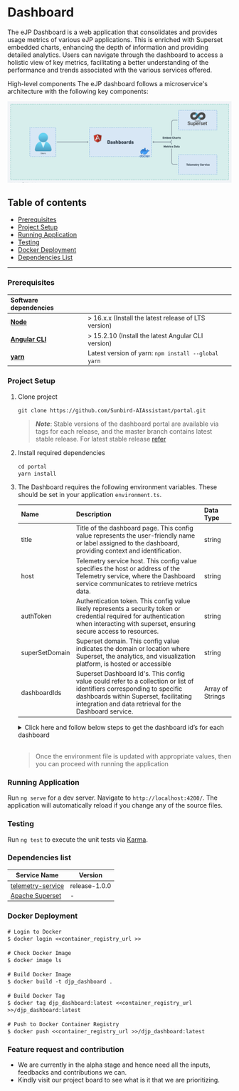 # Dashboard

The eJP Dashboard is a web application that consolidates and provides usage metrics of various eJP applications. This is enriched with Superset embedded charts, enhancing the depth of information and providing detailed analytics. Users can navigate through the dashboard to access a holistic view of key metrics, facilitating a better understanding of the performance and trends associated with the various services offered. 


High-level components
The eJP dashboard follows a microservice's architecture with the following key components: 

![alt text](docs/image.png)

## Table of contents

- [Prerequisites](#prerequisites)
- [Project Setup](#project-setup)
- [Running Application](#running-application)
- [Testing](#testing)
- [Docker Deployment](#docker-deployment)
- [Dependencies List](#dependencies-list)
---

### Prerequisites

| Software dependencies |  |
| :--- | ------- |
| **[Node](https://nodejs.org/en/download/)** | > 16.x.x (Install the latest release of LTS version) |
| **[Angular CLI](https://angular.io/cli#installing-angular-cli)** | > 15.2.10 (Install the latest Angular CLI version) |
| **[yarn](https://classic.yarnpkg.com/en/)** | Latest version of yarn: `npm install --global yarn` |

### Project Setup

1. Clone project

    ```console
    git clone https://github.com/Sunbird-AIAssistant/portal.git
    ```

    > ***Note***: Stable versions of the dashboard portal are available via tags for each release, and the master branch contains latest stable release. For latest stable release [refer](https://github.com/Sunbird-AIAssistant/portal.git)

2. Install required dependencies

    ```console
    cd portal
    yarn install
    ```

3. The Dashboard requires the following environment variables. These should be set in your application `environment.ts`. 

    | Name      |  Description  | Data Type |
    | :------------------------ | ------- | --------- |
    |  title      | Title of the dashboard page. This config value represents the user-friendly name or label assigned to the dashboard, providing context and identification.   |   string |
    |  host         | Telemetry service host. This config value specifies the host or address of the Telemetry service, where the Dashboard service communicates to retrieve metrics data. |   string  |
    |  authToken  | Authentication token. This config value likely represents a security token or credential required for authentication when interacting with superset, ensuring secure access to resources. |   string  |
    |  superSetDomain   | Superset domain. This config value indicates the domain or location where Superset, the analytics, and visualization platform, is hosted or accessible |   string  |
    |  dashboardIds   | Superset Dashboard Id's. This config value could refer to a collection or list of identifiers corresponding to specific dashboards within Superset, facilitating integration and data retrieval for the Dashboard service. |   Array of Strings  |

    <details>
    <summary>Click here and follow below steps to get the dashboard id’s for each dashboard</summary>

    - Go to superset & login with admin user & password
    - Click on the dashboard link
    - Click 3 dots shown in blow diagram
    ![alt text](docs/1.png)
    - Click Embed dashboard link
    - We need to whitelist the domain as shown in the below pop-up & copy the ID shown below
     ![alt text](docs/2.png)
    - Please Create Guest user in superset with Public & Gamma roles as shown below
        - Go to settings-> List Users 
        - Click + as shown below
        ![alt text](docs/3.png)
        - Add Guest user with Roles Public & Gamma
        - Next Update public role permission as shown below
        - Go to settings-> List Roles 
        ![alt text](docs/4.png)
    - Done!


    </details>
    <br>

    > Once the environment file is updated with appropriate values, then you can proceed with running the application
### Running Application

Run `ng serve` for a dev server. Navigate to `http://localhost:4200/`. The application will automatically reload if you change any of the source files.

### Testing
Run `ng test` to execute the unit tests via [Karma](https://karma-runner.github.io).


### Dependencies list

| Service Name  | Version 	|
|--------------	|-----------|
| [telemetry-service](https://github.com/Sunbird-AIAssistant/telemetry-service.git)  | release-1.0.0 |
| [Apache Superset](https://superset.apache.org/) | - | 

### Docker Deployment
```
# Login to Docker
$ docker login <<container_registry_url >>

# Check Docker Image 
$ docker image ls

# Build Docker Image
$ docker build -t djp_dashboard .

# Build Docker Tag
$ docker tag djp_dashboard:latest <<container_registry_url >>/djp_dashboard:latest

# Push to Docker Container Registry
$ docker push <<container_registry_url >>/djp_dashboard:latest
```

### Feature request and contribution
- We are currently in the alpha stage and hence need all the inputs, feedbacks and contributions we can.
- Kindly visit our project board to see what is it that we are prioritizing.
